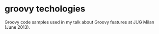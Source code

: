 groovy techologies
===================

Groovy code samples used in my talk about Groovy features at JUG Milan (June 2013). 
